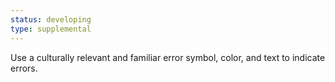 ```yaml
---
status: developing
type: supplemental
---
```


Use a culturally relevant and familiar error symbol, color, and text to indicate errors.